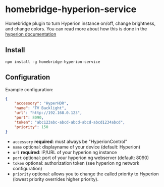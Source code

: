 # homebridge-hyperion-service
Homebridge plugin to turn Hyperion instance on/off, change brightness, and change colors. You can read more about how this is done in the [hyperion documentation](https://docs.hyperion-project.org/en/json/Control.html)

## Install

```
npm install -g homebridge-hyperion-service
```

## Configuration

Example configuration:
```json
{
    "accessory": "HyperHDR",
    "name": "TV Backlight",
    "url": "http://192.168.0.123",
    "port": 8090,
    "token": "abc123abc-abcd-abcd-abcd-abcd1234abcd",
    "priority": 150
}
```

- `accessory` **required**: must always be "HyperionControl"
- `name` optional: displayname of your device (default: Hyperion)
- `url` **required**: IP/URL of your hyperion ng instance  
- `port` optional: port of your hyperion ng webserver (default: 8090)
- `token` optional: authorization token (see hyperion ng network configuration)
- `priority` optional: allows you to change the called priority to Hyperion (lowest priority overrides higher priority).
